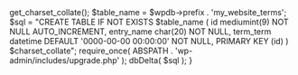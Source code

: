 <?php 

add_action('init', 'my_create_custom_tables');
function my_create_custom_tables () {
  global $wpdb;
  $charset_collate = $wpdb->get_charset_collate();
  $table_name = $wpdb->prefix . 'my_website_terms';
  $sql = "CREATE TABLE IF NOT EXISTS $table_name (
      id mediumint(9) NOT NULL AUTO_INCREMENT,
      entry_name char(20) NOT NULL,
      term_term datetime DEFAULT '0000-00-00 00:00:00' NOT NULL,
      PRIMARY KEY (id)
    ) $charset_collate";
  require_once( ABSPATH . 'wp-admin/includes/upgrade.php' );
  dbDelta( $sql );
}